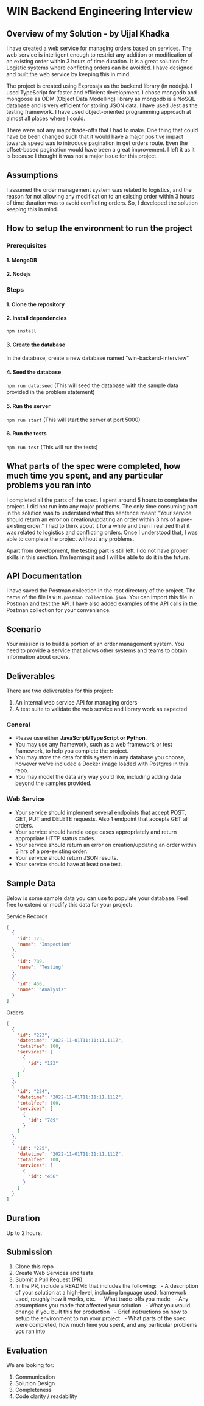 # WIN Backend Engineering Interview

## Overview of my Solution - by Ujjal Khadka

I have created a web service for managing orders based on services. The web service is intelligent enough to restrict any addition or modification of an existing order within 3 hours of time duration. It is a great solution for Logistic systems where conficting orders can be avoided. I have designed and built the web service by keeping this in mind.

The project is created using Expressjs as the backend library (in nodejs). I used TypeScript for faster and efficient development. I chose mongodb and mongoose as ODM (Object Data Modelling) library as mongodb is a NoSQL database and is very efficient for storing JSON data. I have used Jest as the testing framework. I have used object-oriented programming approach at almost all places where I could.

There were not any major trade-offs that I had to make. One thing that could have be been changed such that it would have a major positive impact towards speed was to introduce pagination in get orders route. Even the offset-based pagination would have been a great improvement. I left it as it is because I thought it was not a major issue for this project.

## Assumptions

I assumed the order management system was related to logistics, and the reason for not allowing any modification to an existing order within 3 hours of time duration was to avoid conflicting orders. So, I developed the solution keeping this in mind.

## How to setup the environment to run the project

### Prerequisites

#### 1. MongoDB

#### 2. Nodejs

### Steps

#### 1. Clone the repository

#### 2. Install dependencies

`npm install`

#### 3. Create the database

In the database, create a new database named "win-backend-interview"

#### 4. Seed the database

`npm run data:seed` (This will seed the database with the sample data provided in the problem statement)

#### 5. Run the server

`npm run start` (This will start the server at port 5000)

#### 6. Run the tests

`npm run test` (This will run the tests)

## What parts of the spec were completed, how much time you spent, and any particular problems you ran into

I completed all the parts of the spec. I spent around 5 hours to complete the project. I did not run into any major problems. The only time consuming part in the solution was to understand what this sentence meant "Your service should return an error on creation/updating an order within 3 hrs of a pre-existing order." I had to think about it for a while and then I realized that it was related to logistics and conflicting orders. Once I understood that, I was able to complete the project without any problems.

Apart from development, the testing part is still left. I do not have proper skills in this serction. I'm learning it and I will be able to do it in the future.

## API Documentation

I have saved the Postman collection in the root directory of the project. The name of the file is `WIN.postman_collection.json`. You can import this file in Postman and test the API.
I have also added examples of the API calls in the Postman collection for your convenience.

## Scenario

Your mission is to build a portion of an order management system. You need to provide a service that allows other systems and teams to obtain information about orders.

## Deliverables

There are two deliverables for this project:

1. An internal web service API for managing orders
2. A test suite to validate the web service and library work as expected

### General

- Please use either **JavaScript/TypeScript or Python**.
- You may use any framework, such as a web framework or test framework, to help you complete the project.
- You may store the data for this system in any database you choose, however we've included a Docker image loaded with Postgres in this repo.
- You may model the data any way you'd like, including adding data beyond the samples provided.

### Web Service

- Your service should implement several endpoints that accept POST, GET, PUT and DELETE requests. Also 1 endpoint that accepts GET all orders.
- Your service should handle edge cases appropriately and return appropriate HTTP status codes.
- Your service should return an error on creation/updating an order within 3 hrs of a pre-existing order.
- Your service should return JSON results.
- Your service should have at least one test.

## Sample Data

Below is some sample data you can use to populate your database. Feel free to extend or modify this data for your project:

Service Records

```json
[
  {
    "id": 123,
    "name": "Inspection"
  },
  {
    "id": 789,
    "name": "Testing"
  },
  {
    "id": 456,
    "name": "Analysis"
  }
]
```

Orders

```json
[
  {
    "id": "223",
    "datetime": "2022-11-01T11:11:11.111Z",
    "totalfee": 100,
    "services": [
      {
        "id": "123"
      }
    ]
  },
  {
    "id": "224",
    "datetime": "2022-11-01T11:11:11.111Z",
    "totalfee": 100,
    "services": [
      {
        "id": "789"
      }
    ]
  },
  {
    "id": "225",
    "datetime": "2022-11-01T11:11:11.111Z",
    "totalfee": 100,
    "services": [
      {
        "id": "456"
      }
    ]
  }
]
```

## Duration

Up to 2 hours.

## Submission

1.  Clone this repo
2.  Create Web Services and tests
3.  Submit a Pull Request (PR)
4.  In the PR, include a README that includes the following:
      - A description of your solution at a high-level, including language used, framework used, roughly how it works, etc.
      - What trade-offs you made
      - Any assumptions you made that affected your solution
      - What you would change if you built this for production
      - Brief instructions on how to setup the environment to run your project
      - What parts of the spec were completed, how much time you spent, and any particular problems you ran into

## Evaluation

We are looking for:

1. Communication
2. Solution Design
3. Completeness
4. Code clarity / readability
